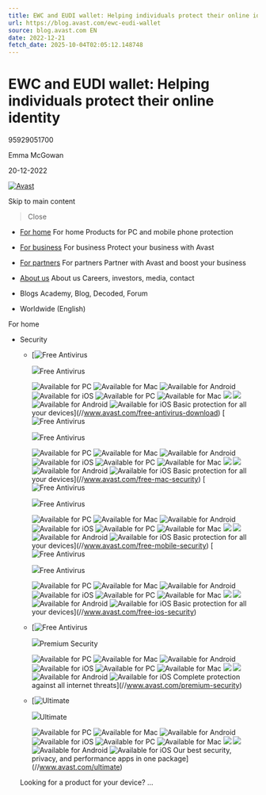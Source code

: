```yaml
---
title: EWC and EUDI wallet: Helping individuals protect their online identity
url: https://blog.avast.com/ewc-eudi-wallet
source: blog.avast.com EN
date: 2022-12-21
fetch_date: 2025-10-04T02:05:12.148748
---
```


# EWC and EUDI wallet: Helping individuals protect their online identity

95929051700

Emma McGowan

20-12-2022

[![Avast](https://static3.avast.com/20001383/web/i/logo/avast-logo-default.svg)](//blog.avast.com "Home")

Skip to main content
>Close

* [For home](//www.avast.com/index)
  For home
  Products for PC and mobile phone protection
* [For business](//www.avast.com/business)
  For business
  Protect your business with Avast
* [For partners](//www.avast.com/partners)
  For partners
  Partner with Avast and boost your business

* [About us](//www.avast.com/about)
  About us
  Careers, investors, media, contact
* Blogs
  Academy, Blog, Decoded, Forum
* Worldwide (English)

For home

* Security

  + [![](https://static3.avast.com/20001383/web/i/v2/components/icons/product-icons/32x32/product-icon-free_white.svg "Free Antivirus")

    ![](https://static3.avast.com/20001383/web/i/navigation/logo/free-antivirus.svg)Free Antivirus

    ![Available for PC](https://static3.avast.com/20001383/web/i/navigation/os/win.svg)
    ![Available for Mac](https://static3.avast.com/20001383/web/i/navigation/os/mac.svg)
    ![Available for Android](https://static3.avast.com/20001383/web/i/navigation/os/android.svg)
    ![Available for iOS](https://static3.avast.com/20001383/web/i/navigation/os/ios.svg)
    ![Available for PC](https://static3.avast.com/20001383/web/i/navigation/os/win-smb.svg)
    ![Available for Mac](https://static3.avast.com/20001383/web/i/navigation/os/mac-smb.svg)
    ![](https://static3.avast.com/20001383/web/i/navigation/os/servers-smb.svg)
    ![](https://static3.avast.com/20001383/web/i/navigation/os/linux-smb.svg)
    ![Available for Android](https://static3.avast.com/20001383/web/i/navigation/os/android-smb.svg)
    ![Available for iOS](https://static3.avast.com/20001383/web/i/navigation/os/ios-smb.svg)
    Basic protection for all your devices](//www.avast.com/free-antivirus-download)
    [![](https://static3.avast.com/20001383/web/i/v2/components/icons/product-icons/32x32/product-icon-free_white.svg "Free Antivirus")

    ![](https://static3.avast.com/20001383/web/i/navigation/logo/free-antivirus.svg)Free Antivirus

    ![Available for PC](https://static3.avast.com/20001383/web/i/navigation/os/win.svg)
    ![Available for Mac](https://static3.avast.com/20001383/web/i/navigation/os/mac.svg)
    ![Available for Android](https://static3.avast.com/20001383/web/i/navigation/os/android.svg)
    ![Available for iOS](https://static3.avast.com/20001383/web/i/navigation/os/ios.svg)
    ![Available for PC](https://static3.avast.com/20001383/web/i/navigation/os/win-smb.svg)
    ![Available for Mac](https://static3.avast.com/20001383/web/i/navigation/os/mac-smb.svg)
    ![](https://static3.avast.com/20001383/web/i/navigation/os/servers-smb.svg)
    ![](https://static3.avast.com/20001383/web/i/navigation/os/linux-smb.svg)
    ![Available for Android](https://static3.avast.com/20001383/web/i/navigation/os/android-smb.svg)
    ![Available for iOS](https://static3.avast.com/20001383/web/i/navigation/os/ios-smb.svg)
    Basic protection for all your devices](//www.avast.com/free-mac-security)
    [![](https://static3.avast.com/20001383/web/i/v2/components/icons/product-icons/32x32/product-icon-free_white.svg "Free Antivirus")

    ![](https://static3.avast.com/20001383/web/i/navigation/logo/free-antivirus.svg)Free Antivirus

    ![Available for PC](https://static3.avast.com/20001383/web/i/navigation/os/win.svg)
    ![Available for Mac](https://static3.avast.com/20001383/web/i/navigation/os/mac.svg)
    ![Available for Android](https://static3.avast.com/20001383/web/i/navigation/os/android.svg)
    ![Available for iOS](https://static3.avast.com/20001383/web/i/navigation/os/ios.svg)
    ![Available for PC](https://static3.avast.com/20001383/web/i/navigation/os/win-smb.svg)
    ![Available for Mac](https://static3.avast.com/20001383/web/i/navigation/os/mac-smb.svg)
    ![](https://static3.avast.com/20001383/web/i/navigation/os/servers-smb.svg)
    ![](https://static3.avast.com/20001383/web/i/navigation/os/linux-smb.svg)
    ![Available for Android](https://static3.avast.com/20001383/web/i/navigation/os/android-smb.svg)
    ![Available for iOS](https://static3.avast.com/20001383/web/i/navigation/os/ios-smb.svg)
    Basic protection for all your devices](//www.avast.com/free-mobile-security)
    [![](https://static3.avast.com/20001383/web/i/v2/components/icons/product-icons/32x32/product-icon-free_white.svg "Free Antivirus")

    ![](https://static3.avast.com/20001383/web/i/navigation/logo/free-antivirus.svg)Free Antivirus

    ![Available for PC](https://static3.avast.com/20001383/web/i/navigation/os/win.svg)
    ![Available for Mac](https://static3.avast.com/20001383/web/i/navigation/os/mac.svg)
    ![Available for Android](https://static3.avast.com/20001383/web/i/navigation/os/android.svg)
    ![Available for iOS](https://static3.avast.com/20001383/web/i/navigation/os/ios.svg)
    ![Available for PC](https://static3.avast.com/20001383/web/i/navigation/os/win-smb.svg)
    ![Available for Mac](https://static3.avast.com/20001383/web/i/navigation/os/mac-smb.svg)
    ![](https://static3.avast.com/20001383/web/i/navigation/os/servers-smb.svg)
    ![](https://static3.avast.com/20001383/web/i/navigation/os/linux-smb.svg)
    ![Available for Android](https://static3.avast.com/20001383/web/i/navigation/os/android-smb.svg)
    ![Available for iOS](https://static3.avast.com/20001383/web/i/navigation/os/ios-smb.svg)
    Basic protection for all your devices](//www.avast.com/free-ios-security)
  + [![](https://static3.avast.com/20001383/web/i/v2/components/icons/product-icons/32x32/product-icon-premium_white.svg "Free Antivirus")

    ![](https://static3.avast.com/20001383/web/i/navigation/logo/premium.svg)Premium Security

    ![Available for PC](https://static3.avast.com/20001383/web/i/navigation/os/win.svg)
    ![Available for Mac](https://static3.avast.com/20001383/web/i/navigation/os/mac.svg)
    ![Available for Android](https://static3.avast.com/20001383/web/i/navigation/os/android.svg)
    ![Available for iOS](https://static3.avast.com/20001383/web/i/navigation/os/ios.svg)
    ![Available for PC](https://static3.avast.com/20001383/web/i/navigation/os/win-smb.svg)
    ![Available for Mac](https://static3.avast.com/20001383/web/i/navigation/os/mac-smb.svg)
    ![](https://static3.avast.com/20001383/web/i/navigation/os/servers-smb.svg)
    ![](https://static3.avast.com/20001383/web/i/navigation/os/linux-smb.svg)
    ![Available for Android](https://static3.avast.com/20001383/web/i/navigation/os/android-smb.svg)
    ![Available for iOS](https://static3.avast.com/20001383/web/i/navigation/os/ios-smb.svg)
    Complete protection against all internet
    threats](//www.avast.com/premium-security)
  + [![](https://static3.avast.com/20001383/web/i/v2/components/icons/product-icons/32x32/product-icon-ultimate_white.svg "Ultimate")

    ![](https://static3.avast.com/20001383/web/i/navigation/logo/free-antivirus.svg)Ultimate

    ![Available for PC](https://static3.avast.com/20001383/web/i/navigation/os/win.svg)
    ![Available for Mac](https://static3.avast.com/20001383/web/i/navigation/os/mac.svg)
    ![Available for Android](https://static3.avast.com/20001383/web/i/navigation/os/android.svg)
    ![Available for iOS](https://static3.avast.com/20001383/web/i/navigation/os/ios.svg)
    ![Available for PC](https://static3.avast.com/20001383/web/i/navigation/os/win-smb.svg)
    ![Available for Mac](https://static3.avast.com/20001383/web/i/navigation/os/mac-smb.svg)
    ![](https://static3.avast.com/20001383/web/i/navigation/os/servers-smb.svg)
    ![](https://static3.avast.com/20001383/web/i/navigation/os/linux-smb.svg)
    ![Available for Android](https://static3.avast.com/20001383/web/i/navigation/os/android-smb.svg)
    ![Available for iOS](https://static3.avast.com/20001383/web/i/navigation/os/ios-smb.svg)
    Our best security, privacy, and performance apps in
    one package](//www.avast.com/ultimate)

  Looking for a product for your device? ...